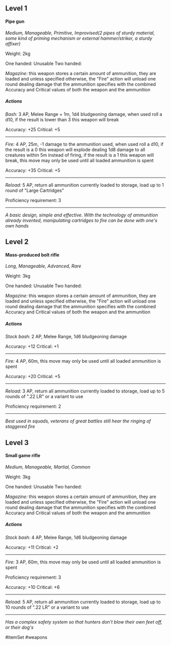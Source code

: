 ## Level 1
#### Pipe gun
*Medium, Manageable, Primitive, Improvised(2 pipes of sturdy material, some kind of priming mechanism or external hammer/striker, a sturdy affixer)*

Weight: 2kg

One handed: Unusable
Two handed:

*Magazine:* this weapon stores a certain amount of ammunition, they are loaded and unless specified otherwise, the "Fire" action will unload one round dealing damage that the ammunition specifies with the combined Accuracy and Critical values of both the weapon and the ammunition
##### Actions

*Bash:* 3 AP, Melee Range + 1m, 1d4 bludgeoning damage, when used roll a d10, if the result is lower than 3 this weapon will break

Accuracy: +25
Critical: +5

---

*Fire:* 4 AP, 25m, -1 damage to the ammunition used, when used roll a d10, if the result is a 0 this weapon will explode dealing 1d8 damage to all creatures within 5m instead of firing, if the result is a 1 this weapon will break, this move may only be used until all loaded ammunition is spent

Accuracy: +35
Critical: +5

---

*Reload:* 5 AP, return all ammunition currently loaded to storage, load up to 1 round of "Large Cartridges"

Proficiency requirement: 3

---
*A basic design, simple and effective. With the technology of ammunition already invented, manipulating cartridges to fire can be done with one's own hands*

## Level 2
#### Mass-produced bolt rifle
*Long, Manageable, Advanced, Rare*

Weight: 3kg

One handed: Unusable
Two handed:

*Magazine:* this weapon stores a certain amount of ammunition, they are loaded and unless specified otherwise, the "Fire" action will unload one round dealing damage that the ammunition specifies with the combined Accuracy and Critical values of both the weapon and the ammunition
##### Actions

*Stock bash:* 2 AP, Melee Range, 1d6 bludgeoning damage

Accuracy: +12
Critical: +1

---

*Fire:* 4 AP, 60m, this move may only be used until all loaded ammunition is spent

Accuracy: +20
Critical: +5

---

*Reload:* 3 AP, return all ammunition currently loaded to storage, load up to 5 rounds of ".22 LR" or a variant to use

Proficiency requirement: 2

---
*Best used in squads, veterans of great battles still hear the ringing of staggered fire*

## Level 3
#### Small game rifle
*Medium, Manageable, Martial, Common*

Weight: 3kg

One handed: Unusable
Two handed:

*Magazine:* this weapon stores a certain amount of ammunition, they are loaded and unless specified otherwise, the "Fire" action will unload one round dealing damage that the ammunition specifies with the combined Accuracy and Critical values of both the weapon and the ammunition
##### Actions

*Stock bash:* 4 AP, Melee Range, 1d6 bludgeoning damage

Accuracy: +11
Critical: +2

---

*Fire:* 3 AP, 60m, this move may only be used until all loaded ammunition is spent

Proficiency requirement: 3

Accuracy: +10
Critical: +6

---

*Reload:* 5 AP, return all ammunition currently loaded to storage, load up to 10 rounds of ".22 LR" or a variant to use

---
*Has a complex safety system so that hunters don't blow their own feet off, or their dog's*

#itemSet #weapons 